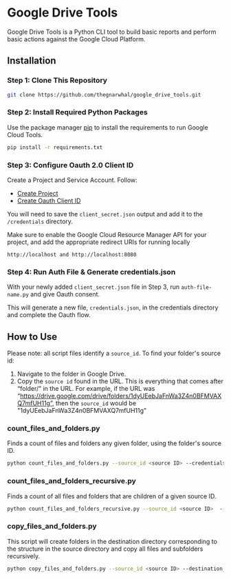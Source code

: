 # Google Drive Tools

Google Drive Tools is a Python CLI tool to build basic reports and perform basic actions against the Google Cloud Platform.

## Installation

### Step 1: Clone This Repository
```bash
git clone https://github.com/thegnarwhal/google_drive_tools.git
```

### Step 2: Install Required Python Packages
Use the package manager [pip](https://pip.pypa.io/en/stable/) to install the requirements to run Google Cloud Tools.

```bash
pip install -r requirements.txt
```

### Step 3: Configure Oauth 2.0 Client ID
Create a Project and Service Account. Follow:
* [Create Project](https://developers.google.com/workspace/guides/create-project) 
* [Create Oauth Client ID](https://developers.google.com/identity/gsi/web/guides/get-google-api-clientid) 

You will need to save the `client_secret.json` output and add it to the `/credentials` directory.

Make sure to enable the Google Cloud Resource Manager API for your project, and add the appropriate redirect URIs for running locally
```
http://localhost and http://localhost:8080
```

### Step 4: Run Auth File & Generate credentials.json
With your newly added `client_secret.json` file in Step 3, run `auth-file-name.py` and give Oauth consent. 

This will generate a new file, `credentials.json`, in the credentials directory and complete the Oauth flow.

## How to Use
Please note: all script files identify a `source_id`. To find your folder's source id:
1. Navigate to the folder in Google Drive.
2. Copy the `source id` found in the URL. This is everything that comes after “folder/” in the URL. For example, if the URL was “https://drive.google.com/drive/folders/1dyUEebJaFnWa3Z4n0BFMVAXQ7mfUH11g”, then the `source_id` would be "1dyUEebJaFnWa3Z4n0BFMVAXQ7mfUH11g”

### count_files_and_folders.py
Finds a count of files and folders any given folder, using the folder's source ID.

```bash
python count_files_and_folders.py --source_id <source ID> --credentials_path <path/to/service.json>
```

### count_files_and_folders_recursive.py
Finds a count of all files and folders that are children of a given source ID.

```bash
python count_files_and_folders_recursive.py --source_id <source ID>  --credentials_path <path/to/service.json>
```

### copy_files_and_folders.py
This script will create folders in the destination directory corresponding to the structure in the source directory and copy all files and subfolders recursively. 

```bash
python copy_files_and_folders.py --source_id <source ID> --destination_id <destination ID>  --credentials_path <path/to/service.json>
```
